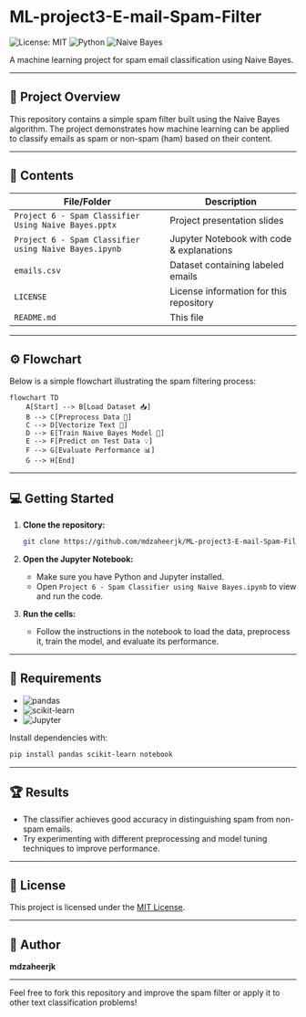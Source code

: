 # ML-project3-E-mail-Spam-Filter

![License: MIT](https://img.shields.io/badge/License-MIT-green.svg)
![Python](https://img.shields.io/badge/Python-3.x-blue.svg)
![Naive Bayes](https://img.shields.io/badge/Algorithm-Naive%20Bayes-yellow.svg)

A machine learning project for spam email classification using Naive Bayes.

---

## 🚀 Project Overview

This repository contains a simple spam filter built using the Naive Bayes algorithm. The project demonstrates how machine learning can be applied to classify emails as spam or non-spam (ham) based on their content.

---

## 📂 Contents

| File/Folder                  | Description                                             |
|------------------------------|--------------------------------------------------------|
| `Project 6 - Spam Classifier Using Naive Bayes.pptx`   | Project presentation slides                             |
| `Project 6 - Spam Classifier using Naive Bayes.ipynb`  | Jupyter Notebook with code & explanations               |
| `emails.csv`                 | Dataset containing labeled emails                      |
| `LICENSE`                    | License information for this repository                |
| `README.md`                  | This file                                              |

---

## ⚙️ Flowchart

Below is a simple flowchart illustrating the spam filtering process:

```mermaid
flowchart TD
    A[Start] --> B[Load Dataset 📥]
    B --> C[Preprocess Data 🧹]
    C --> D[Vectorize Text 🔢]
    D --> E[Train Naive Bayes Model 🤖]
    E --> F[Predict on Test Data 💡]
    F --> G[Evaluate Performance 📊]
    G --> H[End]
```

---

## 💻 Getting Started

1. **Clone the repository:**
   ```bash
   git clone https://github.com/mdzaheerjk/ML-project3-E-mail-Spam-Filter.git
   ```

2. **Open the Jupyter Notebook:**
   - Make sure you have Python and Jupyter installed.
   - Open `Project 6 - Spam Classifier using Naive Bayes.ipynb` to view and run the code.

3. **Run the cells:**
   - Follow the instructions in the notebook to load the data, preprocess it, train the model, and evaluate its performance.

---

## 🧰 Requirements

- ![pandas](https://img.shields.io/badge/-pandas-informational?logo=pandas&logoColor=white&color=purple)
- ![scikit-learn](https://img.shields.io/badge/-scikit--learn-informational?logo=scikit-learn&logoColor=white&color=orange)
- ![Jupyter](https://img.shields.io/badge/-Jupyter-informational?logo=Jupyter&logoColor=white&color=red)

Install dependencies with:
```bash
pip install pandas scikit-learn notebook
```

---

## 🏆 Results

- The classifier achieves good accuracy in distinguishing spam from non-spam emails.
- Try experimenting with different preprocessing and model tuning techniques to improve performance.

---

## 📄 License

This project is licensed under the [MIT License](LICENSE).

---

## 👤 Author

**mdzaheerjk**

---

Feel free to fork this repository and improve the spam filter or apply it to other text classification problems!
